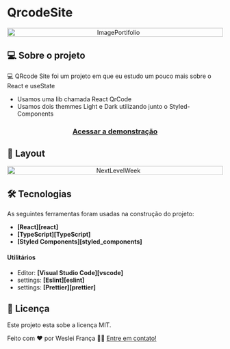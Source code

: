 # QrcodeSite

<div align="center" style="display: flex; flex-start; justify-content:"center;">
   <img alt="ImagePortifolio"  src="https://imgbly.com/ib/556DxwreJe.png" width="100%" margin"15px">
</div>


## 💻 Sobre o projeto

 💻 QRcode Site foi um projeto em que eu estudo um pouco mais sobre o React e useState

- Usamos uma lib chamada React QrCode
- Usamos dois themmes Light e Dark utilizando junto o Styled-Components

 <h3 align="center">
    <a href="https://qr-code-site-chi.vercel.app/">Acessar a demonstração</a>
<h3 >

## 🎨 Layout

<p align="center" style="display: flex; align-items: flex-start; justify-content: center;">
  <img alt="NextLevelWeek" title="#NextLevelWeek" src="https://media.giphy.com/media/v1.Y2lkPTc5MGI3NjExMmMzNjljYTg5NmIwYzdjZjYwMTI3NmM4YTA1MTE2Nzc1MzI5ODU2NSZjdD1n/AbkI0wM0jGUezQr468/giphy.gif" width="100%">
</p>
                                                                                                                              
## 🛠 Tecnologias

As seguintes ferramentas foram usadas na construção do projeto:

- **[React][react]**
- **[TypeScript][TypeScript]**
- **[Styled Components][styled_components]**


#### **Utilitários**

- Editor: **[Visual Studio Code][vscode]**
- settings: **[Eslint][eslint]**
- settings: **[Prettier][prettier]**


## 📝 Licença

Este projeto esta sobe a licença MIT.

Feito com ❤️ por Weslei França 👋🏽 [Entre em contato!](https://github.com/WesleiPossidonio)
